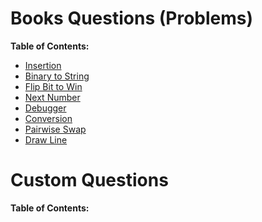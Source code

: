 # Books Questions (Problems)
**Table of Contents:**
  
  * [Insertion](/Bit%20Manipulations/Insertion/Insertion.md)
  * [Binary to String](/Bit%20Manipulations/Binary%20to%20String/Binary%20to%20String.md)
  * [Flip Bit to Win](/Bit%20Manipulations/Flip%20Bit%20to%20Win/Flip%20Bit%20to%20Win.md)
  * [Next Number](/Bit%20Manipulations/Next%20Number/Next%20Number.md)
  * [Debugger](/Bit%20Manipulations/Debugger/Debugger.md)
  * [Conversion](/Bit%20Manipulations/Conversion/Conversion.md)
  * [Pairwise Swap](/Bit%20Manipulations/Pairwise%20Swap/Pairwise%20Swap.md)
  * [Draw Line](/Bit%20Manipulations/Draw%20Line/Draw%20Line.md)
 
 
  # Custom Questions
  **Table of Contents:**
